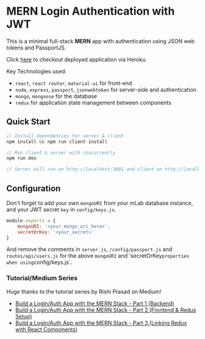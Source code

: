 # MERN Login Authentication with JWT

This is a minimal full-stack **MERN** app with authentication using JSON web tokens and PassportJS. 

Click [here](https://mern-login-auth.herokuapp.com/) to checkout deployed application via Heroku.

Key Technologies used:
- `react`, `react router`, `material-ui` for front-end
- `node`, `express`, `passport`, `jsonwebtoken` for server-side and authentication
- `mongo`, `mongoose` for the database
- `redux` for application state management between components

## Quick Start
```javascript
// Install dependencies for server & client
npm install && npm run client-install

// Run client & server with concurrently
npm run dev

// Server will run on http://localhost:3001 and client on http://localhost:3000
```

## Configuration
Don't forget to add your own `mongoURI` from your mLab database instance, and your JWT secret `key` in `config/keys.js`.
```javascript
module.exports = {
    mongoURI: '<your_mongo_uri_here>',
    secretOrKey: '<your_secret>'
}
```
And remove the comments in `server.js`, `/config/passport.js` and `routes/api/users.js` for the above `mongoURI` and 'secretOrKey` properties when using `config/keys.js`. 


### Tutorial/Medium Series
Huge thanks to the tutorial series by Rishi Prasad on Medium!
- [Build a Login/Auth App with the MERN Stack - Part 1 (Backend)](https://blog.bitsrc.io/build-a-login-auth-app-with-mern-stack-part-1-c405048e3669)
- [Build a Login/Auth App with the MERN Stack - Part 2 (Frontend & Redux Setup)](https://blog.bitsrc.io/build-a-login-auth-app-with-mern-stack-part-2-frontend-6eac4e38ee82)
- [Build a Login/Auth App with the MERN Stack - Part 3 (Linking Redux with React Components)](https://blog.bitsrc.io/build-a-login-auth-app-with-the-mern-stack-part-3-react-components-88190f8db718)
